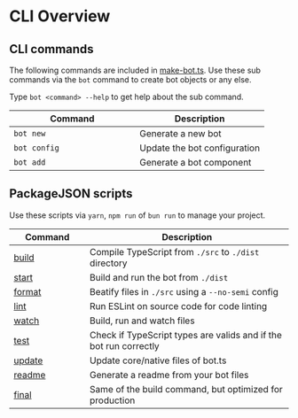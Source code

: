 # CLI Overview

## CLI commands

The following commands are included in [make-bot.ts](https://github.com/GhomKrosmonaute/make-bot.ts). Use these sub commands via the `bot` command to create bot objects or any else.

Type `bot <command> --help` to get help about the sub command.

<table><thead><tr><th width="211">Command</th><th>Description</th></tr></thead><tbody><tr><td><code>bot new</code></td><td>Generate a new bot</td></tr><tr><td><code>bot config</code></td><td>Update the bot configuration</td></tr><tr><td><code>bot add</code></td><td>Generate a bot component</td></tr></tbody></table>

## PackageJSON scripts

Use these scripts via `yarn`, `npm run` of `bun run` to manage your project.

<table><thead><tr><th width="121">Command</th><th>Description</th></tr></thead><tbody><tr><td><a href="build.md">build</a></td><td>Compile TypeScript from <code>./src</code> to <code>./dist</code> directory</td></tr><tr><td><a href="start.md">start</a></td><td>Build and run the bot from <code>./dist</code></td></tr><tr><td><a href="format.md">format</a></td><td>Beatify files in <code>./src</code> using a <code>--no-semi</code> config</td></tr><tr><td><a href="lint.md">lint</a></td><td>Run ESLint on source code for code linting</td></tr><tr><td><a href="watch.md">watch</a></td><td>Build, run and watch files</td></tr><tr><td><a href="test.md">test</a></td><td>Check if TypeScript types are valids and if the bot run correctly</td></tr><tr><td><a href="update.md">update</a></td><td>Update core/native files of bot.ts</td></tr><tr><td><a href="./">readme</a></td><td>Generate a readme from your bot files</td></tr><tr><td><a href="final.md">final</a></td><td>Same of the build command, but optimized for production</td></tr></tbody></table>
